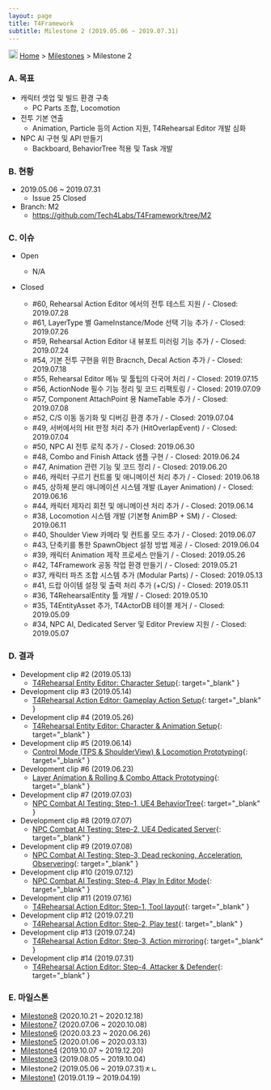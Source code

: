 ```yaml
---
layout: page
title: T4Framework
subtitle: Milestone 2 (2019.05.06 ~ 2019.07.31)
---
```

<img src="https://t4framework.com/img/Folders2.png" width="18px" height="18px"> [Home](https://t4framework.com/index) > [Milestones](https://t4framework.com/T4Framework_Milestones/) > Milestone 2

### A. 목표

- 캐릭터 셋업 및 빌드 환경 구축
  - PC Parts 조합, Locomotion
- 전투 기본 연출
  - Animation, Particle 등의 Action 지원, T4Rehearsal Editor 개발 심화
- NPC AI 구현 및 API 만들기
  - Backboard, BehaviorTree 적용 및 Task 개발

### B. 현황

- 2019.05.06 ~ 2019.07.31
  - Issue 25 Closed
- Branch: M2
  - <https://github.com/Tech4Labs/T4Framework/tree/M2>

### C. 이슈

- Open
  - N/A
  
- Closed
  - #60, Rehearsal Action Editor 에서의 전투 테스트 지원 / - Closed: 2019.07.28
  - #61, LayerType 별 GameInstance/Mode 선택 기능 추가 / - Closed: 2019.07.26
  - #59, Rehearsal Action Editor 내 뷰포트 미러링 기능 추가 / - Closed: 2019.07.24
  - #54, 기본 전투 구현을 위한 Bracnch, Decal Action 추가 / - Closed: 2019.07.18
  - #55, Rehearsal Editor 메뉴 및 툴팁의 다국어 처리 / - Closed: 2019.07.15
  - #56, ActionNode 필수 기능 정리 및 코드 리팩토링 / - Closed: 2019.07.09
  - #57, Component AttachPoint 용 NameTable 추가 / - Closed: 2019.07.08
  - #52, C/S 이동 동기화 및 디버깅 환경 추가 / - Closed: 2019.07.04
  - #49, 서버에서의 Hit 판정 처리 추가 (HitOverlapEvent) / - Closed: 2019.07.04
  - #50, NPC AI 전투 로직 추가 / - Closed: 2019.06.30
  - #48, Combo and Finish Attack 샘플 구현 / - Closed: 2019.06.24
  - #47, Animation 관련 기능 및 코드 정리 / - Closed: 2019.06.20
  - #46, 캐릭터 구르기 컨트롤 및 애니메이션 처리 추가 / - Closed: 2019.06.18
  - #45, 상하체 분리 애니메이션 시스템 개발 (Layer Animation) / - Closed: 2019.06.16
  - #44, 캐릭터 제자리 회전 및 애니메이션 처리 추가 / - Closed: 2019.06.14
  - #38, Locomotion 시스템 개발 (기본형 AnimBP + SM) / - Closed: 2019.06.11
  - #40, Shoulder View 카메라 및 컨트롤 모드 추가 / - Closed: 2019.06.07
  - #43, 단축키를 통한 SpawnObject 설정 방법 제공 / - Closed: 2019.06.04
  - #39, 캐릭터 Animation 제작 프로세스 만들기 / - Closed: 2019.05.26
  - #42, T4Framework 공동 작업 환경 만들기 / - Closed: 2019.05.21
  - #37, 캐릭터 파츠 조합 시스템 추가 (Modular Parts) / - Closed: 2019.05.13
  - #41, 드랍 아이템 설정 및 출력 처리 추가 (+C/S) / - Closed: 2019.05.11
  - #36, T4RehearsalEntity 툴 개발 / - Closed: 2019.05.10
  - #35, T4EntityAsset 추가, T4ActorDB 테이블 제거 / - Closed: 2019.05.09
  - #34, NPC AI, Dedicated Server 및 Editor Preview 지원 / - Closed: 2019.05.07
  
### D. 결과

- Development clip #2 (2019.05.13)
  - [T4Rehearsal Entity Editor: Character Setup](https://youtu.be/pA4cK60z0Bs){: target="_blank" }
- Development clip #3 (2019.05.14)
  - [T4Rehearsal Action Editor: Gameplay Action Setup](https://youtu.be/shc2cLraU6M){: target="_blank" }
- Development clip #4 (2019.05.26)
  - [T4Rehearsal Entity Editor: Character & Animation Setup](https://youtu.be/KjuzWBJAGOQ){: target="_blank" }
- Development clip #5 (2019.06.14)
  - [Control Mode (TPS & ShoulderView) & Locomotion Prototyping](https://youtu.be/gGSFkACqXNU){: target="_blank" }
- Development clip #6 (2019.06.23)
  - [Layer Animation & Rolling & Combo Attack Prototyping](https://youtu.be/IUq6cL5ZYy8){: target="_blank" }
- Development clip #7 (2019.07.03)
  - [NPC Combat AI Testing: Step-1, UE4 BehaviorTree](https://youtu.be/4GPOaHegEK4){: target="_blank" }
- Development clip #8 (2019.07.07)
  - [NPC Combat AI Testing: Step-2, UE4 Dedicated Server](https://youtu.be/QQQhenW6Mwo){: target="_blank" }
- Development clip #9 (2019.07.08)
  - [NPC Combat AI Testing: Step-3, Dead reckoning, Acceleration, Observering](https://youtu.be/Q5XQ3EqGp0Y){: target="_blank" }
- Development clip #10 (2019.07.12)
  - [NPC Combat AI Testing: Step-4,  Play In Editor Mode](https://youtu.be/4D049UlPwFM){: target="_blank" }
- Development clip #11 (2019.07.16)
  - [T4Rehearsal Action Editor: Step-1, Tool layout](https://youtu.be/530hhDENDpE){: target="_blank" }
- Development clip #12 (2019.07.21)
  - [T4Rehearsal Action Editor: Step-2, Play test](https://youtu.be/uaBcZND5UtA){: target="_blank" }
- Development clip #13 (2019.07.24)
  - [T4Rehearsal Action Editor: Step-3, Action mirroring](https://youtu.be/K1nw7H368Fw){: target="_blank" }
- Development clip #14 (2019.07.31)
  - [T4Rehearsal Action Editor: Step-4, Attacker & Defender](https://youtu.be/P0rQu-Ff-6Y){: target="_blank" }

### E. 마일스톤

- [Milestone8](https://t4framework.com/T4Framework_Milestone8_Achieved/) (2020.10.21 ~ 2020.12.18)
- [Milestone7](https://t4framework.com/T4Framework_Milestone7_Achieved/) (2020.07.06 ~ 2020.10.08)
- [Milestone6](https://t4framework.com/T4Framework_Milestone6_Achieved/) (2020.03.23 ~ 2020.06.26)
- [Milestone5](https://t4framework.com/T4Framework_Milestone5_Achieved/) (2020.01.06 ~ 2020.03.13)
- [Milestone4](https://t4framework.com/T4Framework_Milestone4_Achieved/) (2019.10.07 ~ 2019.12.20)
- [Milestone3](https://t4framework.com/T4Framework_Milestone3_Achieved/) (2019.08.05 ~ 2019.10.04)
- Milestone2 (2019.05.06 ~ 2019.07.31)ㅊㄴ
- [Milestone1](https://t4framework.com/T4Framework_Milestone1_Achieved/) (2019.01.19 ~ 2019.04.19)
